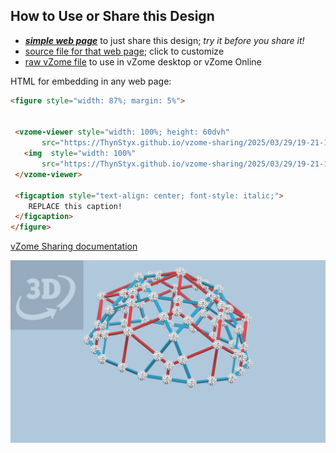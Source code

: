 
## How to Use or Share this Design

 - [***simple web page***](<https://ThynStyx.github.io/vzome-sharing/2025/03/29/19-21-15-Icosidodecahedron-Rhombictriacontahedron-Combined-r00/>) to just share this design; *try it before you share it!*
 - [source file for that web page](<https://github.com/ThynStyx/vzome-sharing/edit/main/2025/03/29/19-21-15-Icosidodecahedron-Rhombictriacontahedron-Combined-r00/index.md>); click to customize
 - [raw vZome file](<https://raw.githubusercontent.com/ThynStyx/vzome-sharing/main/2025/03/29/19-21-15-Icosidodecahedron-Rhombictriacontahedron-Combined-r00/Icosidodecahedron-Rhombictriacontahedron-Combined-r00.vZome>) to use in vZome desktop or vZome Online
 
 HTML for embedding in any web page:
 ```html
<figure style="width: 87%; margin: 5%">
  
  
  <vzome-viewer style="width: 100%; height: 60dvh" 
        src="https://ThynStyx.github.io/vzome-sharing/2025/03/29/19-21-15-Icosidodecahedron-Rhombictriacontahedron-Combined-r00/Icosidodecahedron-Rhombictriacontahedron-Combined-r00.vZome" >
    <img  style="width: 100%"
        src="https://ThynStyx.github.io/vzome-sharing/2025/03/29/19-21-15-Icosidodecahedron-Rhombictriacontahedron-Combined-r00/Icosidodecahedron-Rhombictriacontahedron-Combined-r00.png" >
  </vzome-viewer>

  <figcaption style="text-align: center; font-style: italic;">
     REPLACE this caption!
  </figcaption>
</figure>

 ```

[vZome Sharing documentation](https://vzome.github.io/vzome/sharing.html#how-it-works)

![Image](<Icosidodecahedron-Rhombictriacontahedron-Combined-r00.png>)

